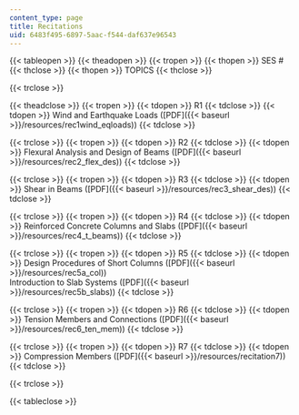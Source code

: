 ```yaml
---
content_type: page
title: Recitations
uid: 6483f495-6897-5aac-f544-daf637e96543
---
```


{{< tableopen >}}
{{< theadopen >}}
{{< tropen >}}
{{< thopen >}}
SES #
{{< thclose >}}
{{< thopen >}}
TOPICS
{{< thclose >}}

{{< trclose >}}

{{< theadclose >}}
{{< tropen >}}
{{< tdopen >}}
R1
{{< tdclose >}}
{{< tdopen >}}
Wind and Earthquake Loads ([PDF]({{< baseurl >}}/resources/rec1wind_eqloads))
{{< tdclose >}}

{{< trclose >}}
{{< tropen >}}
{{< tdopen >}}
R2
{{< tdclose >}}
{{< tdopen >}}
Flexural Analysis and Design of Beams ([PDF]({{< baseurl >}}/resources/rec2_flex_des))
{{< tdclose >}}

{{< trclose >}}
{{< tropen >}}
{{< tdopen >}}
R3
{{< tdclose >}}
{{< tdopen >}}
Shear in Beams ([PDF]({{< baseurl >}}/resources/rec3_shear_des))
{{< tdclose >}}

{{< trclose >}}
{{< tropen >}}
{{< tdopen >}}
R4
{{< tdclose >}}
{{< tdopen >}}
Reinforced Concrete Columns and Slabs ([PDF]({{< baseurl >}}/resources/rec4_t_beams))
{{< tdclose >}}

{{< trclose >}}
{{< tropen >}}
{{< tdopen >}}
R5
{{< tdclose >}}
{{< tdopen >}}
Design Procedures of Short Columns ([PDF]({{< baseurl >}}/resources/rec5a_col))  
Introduction to Slab Systems ([PDF]({{< baseurl >}}/resources/rec5b_slabs))
{{< tdclose >}}

{{< trclose >}}
{{< tropen >}}
{{< tdopen >}}
R6
{{< tdclose >}}
{{< tdopen >}}
Tension Members and Connections ([PDF]({{< baseurl >}}/resources/rec6_ten_mem))
{{< tdclose >}}

{{< trclose >}}
{{< tropen >}}
{{< tdopen >}}
R7
{{< tdclose >}}
{{< tdopen >}}
Compression Members ([PDF]({{< baseurl >}}/resources/recitation7))
{{< tdclose >}}

{{< trclose >}}

{{< tableclose >}}